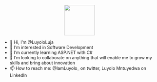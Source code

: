 <div id="header" align="center">
  <img src="https://media.giphy.com/media/M9gbBd9nbDrOTu1Mqx/giphy.gif" width="100"/>
</div>

- 👋 Hi, I’m @LuyoloLuja
- 👀 I’m interested in Software Development
- 🌱 I’m currently learning ASP.NET with C#
- 💞️ I’m looking to collaborate on anything that will enable me to grow my skills and bring about innovation
- 📫 How to reach me: @IamLuyolo_ on twitter, Luyolo Mntuyedwa on LinkedIn

<!---
LuyoloLuja/LuyoloLuja is a ✨ special ✨ repository because its `README.md` (this file) appears on your GitHub profile.
You can click the Preview link to take a look at your changes.
--->
